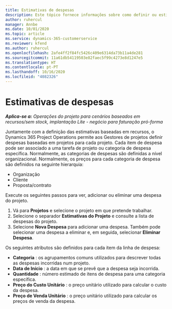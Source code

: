 ```yaml
---
title: Estimativas de despesas
description: Este tópico fornece informações sobre como definir ou estimar as despesas baseadas em projetos.
author: ruhercul
manager: Annbe
ms.date: 10/01/2020
ms.topic: article
ms.service: dynamics-365-customerservice
ms.reviewer: kfend
ms.author: ruhercul
ms.openlocfilehash: 2afe4ff2f84fc5426c409e6314da73b11a4de281
ms.sourcegitcommit: 11a61db54119503e82faec5f99c4273e8d1247e5
ms.translationtype: HT
ms.contentlocale: pt-PT
ms.lasthandoff: 10/16/2020
ms.locfileid: "4082326"
---
```

# <a name="expense-estimates"></a>Estimativas de despesas
_**Aplica-se a:** Operações do projeto para cenários baseados em recursos/sem stock, implantação Lite - negócio para faturação pró-forma_

Juntamente com a definição das estimativas baseadas em recursos, o Dynamics 365 Project Operations permite aos Gestores de projetos definir despesas baseadas em projetos para cada projeto. Cada item de despesa pode ser associado a uma tarefa de projeto ou categoria de despesa específica. Normalmente, as categorias de despesas são definidas a nível organizacional. Normalmente, os preços para cada categoria de despesa são definidos na seguinte hierarquia:

- Organização
- Cliente
- Proposta/contrato

Execute os seguintes passos para ver, adicionar ou eliminar uma despesa do projeto.

1. Vá para **Projetos** e selecione o projeto em que pretende trabalhar.
2. Selecione o separador **Estimativas do Projeto** e consulte a lista de despesas do projeto.
3. Selecione **Nova Despesa** para adicionar uma despesa. Também pode selecionar uma despesa a eliminar e, em seguida, selecionar **Eliminar Despesa**.

Os seguintes atributos são definidos para cada item da linha de despesa:

- **Categoria** : os agrupamentos comuns utilizados para descrever todas as despesas incorridas num projeto.
- **Data de Início** : a data em que se prevê que a despesa seja incorrida.
- **Quantidade** : número estimado de itens de despesa para uma categoria específica.
- **Preço do Custo Unitário** : o preço unitário utilizado para calcular o custo da despesa.
- **Preço de Venda Unitário** : o preço unitário utilizado para calcular os preços de venda da despesa.


